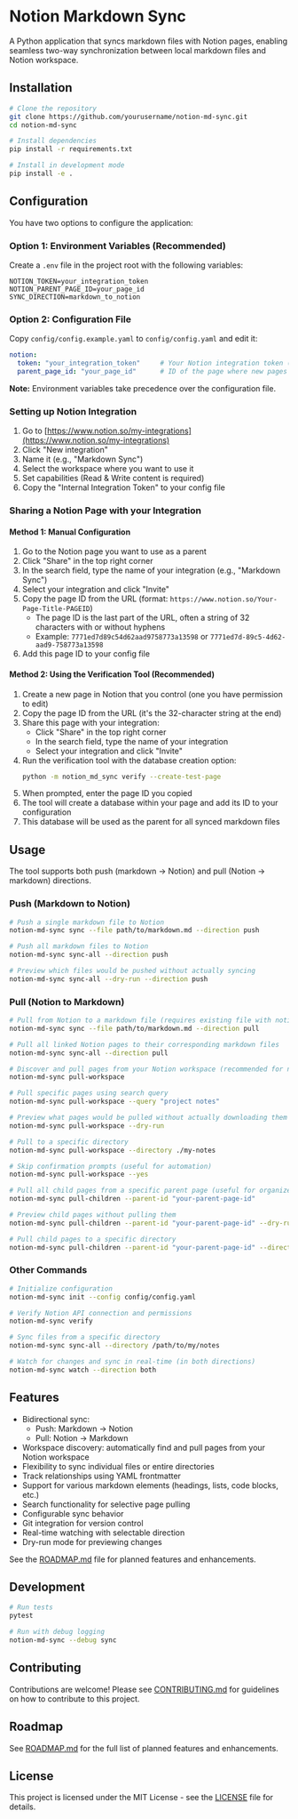 # Notion Markdown Sync

A Python application that syncs markdown files with Notion pages, enabling seamless two-way synchronization between local markdown files and Notion workspace.

## Installation

```bash
# Clone the repository
git clone https://github.com/yourusername/notion-md-sync.git
cd notion-md-sync

# Install dependencies
pip install -r requirements.txt

# Install in development mode
pip install -e .
```

## Configuration

You have two options to configure the application:

### Option 1: Environment Variables (Recommended)

Create a `.env` file in the project root with the following variables:

```
NOTION_TOKEN=your_integration_token
NOTION_PARENT_PAGE_ID=your_page_id
SYNC_DIRECTION=markdown_to_notion
```

### Option 2: Configuration File

Copy `config/config.example.yaml` to `config/config.yaml` and edit it:

```yaml
notion:
  token: "your_integration_token"     # Your Notion integration token (without "secret_" prefix)
  parent_page_id: "your_page_id"      # ID of the page where new pages will be created
```

**Note:** Environment variables take precedence over the configuration file.

### Setting up Notion Integration

1. Go to [https://www.notion.so/my-integrations](https://www.notion.so/my-integrations)
2. Click "New integration"
3. Name it (e.g., "Markdown Sync")
4. Select the workspace where you want to use it
5. Set capabilities (Read & Write content is required)
6. Copy the "Internal Integration Token" to your config file

### Sharing a Notion Page with your Integration

#### Method 1: Manual Configuration
1. Go to the Notion page you want to use as a parent
2. Click "Share" in the top right corner
3. In the search field, type the name of your integration (e.g., "Markdown Sync")
4. Select your integration and click "Invite"
5. Copy the page ID from the URL (format: `https://www.notion.so/Your-Page-Title-PAGEID`)
   - The page ID is the last part of the URL, often a string of 32 characters with or without hyphens
   - Example: `7771ed7d89c54d62aad9758773a13598` or `7771ed7d-89c5-4d62-aad9-758773a13598`
6. Add this page ID to your config file

#### Method 2: Using the Verification Tool (Recommended)
1. Create a new page in Notion that you control (one you have permission to edit)
2. Copy the page ID from the URL (it's the 32-character string at the end)
3. Share this page with your integration:
   - Click "Share" in the top right corner
   - In the search field, type the name of your integration
   - Select your integration and click "Invite"
4. Run the verification tool with the database creation option:
   ```bash
   python -m notion_md_sync verify --create-test-page
   ```
5. When prompted, enter the page ID you copied
6. The tool will create a database within your page and add its ID to your configuration
7. This database will be used as the parent for all synced markdown files

## Usage

The tool supports both push (markdown → Notion) and pull (Notion → markdown) directions.

### Push (Markdown to Notion)

```bash
# Push a single markdown file to Notion
notion-md-sync sync --file path/to/markdown.md --direction push

# Push all markdown files to Notion
notion-md-sync sync-all --direction push

# Preview which files would be pushed without actually syncing
notion-md-sync sync-all --dry-run --direction push
```

### Pull (Notion to Markdown)

```bash
# Pull from Notion to a markdown file (requires existing file with notion_page_id in frontmatter)
notion-md-sync sync --file path/to/markdown.md --direction pull

# Pull all linked Notion pages to their corresponding markdown files
notion-md-sync sync-all --direction pull

# Discover and pull pages from your Notion workspace (recommended for new setups)
notion-md-sync pull-workspace

# Pull specific pages using search query
notion-md-sync pull-workspace --query "project notes"

# Preview what pages would be pulled without actually downloading them
notion-md-sync pull-workspace --dry-run

# Pull to a specific directory
notion-md-sync pull-workspace --directory ./my-notes

# Skip confirmation prompts (useful for automation)
notion-md-sync pull-workspace --yes

# Pull all child pages from a specific parent page (useful for organized hierarchies)
notion-md-sync pull-children --parent-id "your-parent-page-id"

# Preview child pages without pulling them
notion-md-sync pull-children --parent-id "your-parent-page-id" --dry-run

# Pull child pages to a specific directory
notion-md-sync pull-children --parent-id "your-parent-page-id" --directory ./my-notes --yes
```

### Other Commands

```bash
# Initialize configuration
notion-md-sync init --config config/config.yaml

# Verify Notion API connection and permissions
notion-md-sync verify

# Sync files from a specific directory
notion-md-sync sync-all --directory /path/to/my/notes

# Watch for changes and sync in real-time (in both directions)
notion-md-sync watch --direction both
```

## Features

- Bidirectional sync:
  - Push: Markdown → Notion
  - Pull: Notion → Markdown
- Workspace discovery: automatically find and pull pages from your Notion workspace
- Flexibility to sync individual files or entire directories
- Track relationships using YAML frontmatter
- Support for various markdown elements (headings, lists, code blocks, etc.)
- Search functionality for selective page pulling
- Configurable sync behavior
- Git integration for version control
- Real-time watching with selectable direction
- Dry-run mode for previewing changes

See the [ROADMAP.md](ROADMAP.md) file for planned features and enhancements.

## Development

```bash
# Run tests
pytest

# Run with debug logging
notion-md-sync --debug sync
```

## Contributing

Contributions are welcome! Please see [CONTRIBUTING.md](CONTRIBUTING.md) for guidelines on how to contribute to this project.

## Roadmap

See [ROADMAP.md](ROADMAP.md) for the full list of planned features and enhancements.

## License

This project is licensed under the MIT License - see the [LICENSE](LICENSE) file for details.